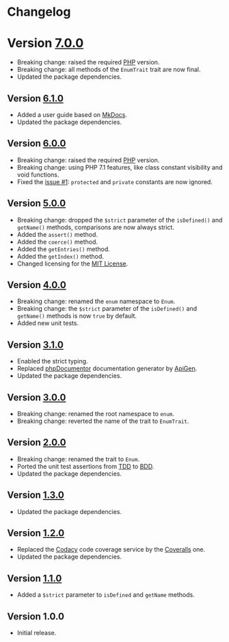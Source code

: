 # Changelog

# Version [7.0.0](https://github.com/cedx/enum.php/compare/v6.1.0...v7.0.0)
- Breaking change: raised the required [PHP](https://secure.php.net) version.
- Breaking change: all methods of the `EnumTrait` trait are now final.
- Updated the package dependencies.

## Version [6.1.0](https://github.com/cedx/enum.php/compare/v6.0.0...v6.1.0)
- Added a user guide based on [MkDocs](http://www.mkdocs.org).
- Updated the package dependencies.

## Version [6.0.0](https://github.com/cedx/enum.php/compare/v5.0.0...v6.0.0)
- Breaking change: raised the required [PHP](https://secure.php.net) version.
- Breaking change: using PHP 7.1 features, like class constant visibility and void functions.
- Fixed the [issue #1](https://github.com/cedx/enum.php/issues/1): `protected` and `private` constants are now ignored.

## Version [5.0.0](https://github.com/cedx/enum.php/compare/v4.0.0...v5.0.0)
- Breaking change: dropped the `$strict` parameter of the `isDefined()` and `getName()` methods, comparisons are now always strict.
- Added the `assert()` method.
- Added the `coerce()` method.
- Added the `getEntries()` method.
- Added the `getIndex()` method.
- Changed licensing for the [MIT License](https://opensource.org/licenses/MIT).

## Version [4.0.0](https://github.com/cedx/enum.php/compare/v3.1.0...v4.0.0)
- Breaking change: renamed the `enum` namespace to `Enum`.
- Breaking change: the `$strict` parameter of the `isDefined()` and `getName()` methods is now `true` by default.
- Added new unit tests.

## Version [3.1.0](https://github.com/cedx/enum.php/compare/v3.0.0...v3.1.0)
- Enabled the strict typing.
- Replaced [phpDocumentor](https://www.phpdoc.org) documentation generator by [ApiGen](https://github.com/ApiGen/ApiGen).
- Updated the package dependencies.

## Version [3.0.0](https://github.com/cedx/enum.php/compare/v2.0.0...v3.0.0)
- Breaking change: renamed the root namespace to `enum`.
- Breaking change: reverted the name of the trait to `EnumTrait`.

## Version [2.0.0](https://github.com/cedx/enum.php/compare/v1.3.0...v2.0.0)
- Breaking change: renamed the trait to `Enum`.
- Ported the unit test assertions from [TDD](https://en.wikipedia.org/wiki/Test-driven_development) to [BDD](https://en.wikipedia.org/wiki/Behavior-driven_development).
- Updated the package dependencies.

## Version [1.3.0](https://github.com/cedx/enum.php/compare/v1.2.0...v1.3.0)
- Updated the package dependencies.

## Version [1.2.0](https://github.com/cedx/enum.php/compare/v1.1.0...v1.2.0)
- Replaced the [Codacy](https://www.codacy.com) code coverage service by the [Coveralls](https://coveralls.io) one.
- Updated the package dependencies.

## Version [1.1.0](https://github.com/cedx/enum.php/compare/v1.0.0...v1.1.0)
- Added a `$strict` parameter to `isDefined` and `getName` methods. 

## Version 1.0.0
- Initial release.
